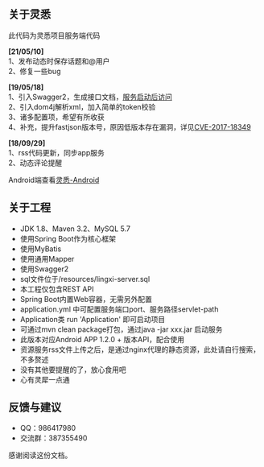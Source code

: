 ## 关于灵悉  
此代码为灵悉项目服务端代码  

**[21/05/10]**  
1、发布动态时保存话题和@用户  
2、修复一些bug  

**[19/05/18]**  
1、引入Swagger2，生成接口文档，[服务启动后访问](http://localhost:8090/lingxi/swagger-ui.html)  
2、引入dom4j解析xml，加入简单的token校验  
3、诸多配置项，希望有所收获  
4、补充，提升fastjson版本号，原因低版本存在漏洞，详见[CVE-2017-18349](https://nvd.nist.gov/vuln/detail/CVE-2017-18349)  

**[18/09/29]**  
1、rss代码更新，同步app服务  
2、动态评论提醒  

Android端查看[灵悉-Android](https://github.com/happycao/lingxi-android)  

## 关于工程  
- JDK 1.8、Maven 3.2、MySQL 5.7
- 使用Spring Boot作为核心框架
- 使用MyBatis
- 使用通用Mapper
- 使用Swagger2
- sql文件位于/resources/lingxi-server.sql
- 本工程仅包含REST API
- Spring Boot内置Web容器，无需另外配置
- application.yml 中可配置服务端口port、服务路径servlet-path
- Application类 run 'Application' 即可启动项目
- 可通过mvn clean package打包，通过java -jar xxx.jar 启动服务
- 此版本对应Android APP 1.2.0 + 版本API，配合使用
- 资源服务rss文件上传之后，是通过nginx代理的静态资源，此处请自行搜索，不多赘述
- 没有其他要提醒的了，放心食用吧
- 心有灵犀一点通

## 反馈与建议  
- QQ：986417980  
- 交流群：387355490  
  

感谢阅读这份文档。  